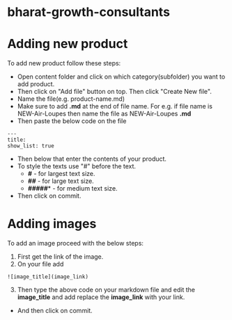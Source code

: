 # bharat-growth-consultants

# Adding new product

To add new product follow these steps:
- Open content folder and click on which category(subfolder) you want to add product.
- Then click on "Add file" button on top. Then click "Create New file".
- Name the file(e.g. product-name.md)
- Make sure to add **.md** at the end of file name. 
For e.g. if file name is NEW-Air-Loupes then name the file as NEW-Air-Loupes **.md**
- Then paste the below code on the file
```
---
title: 
show_list: true
```
- Then below that enter the contents of your product.
- To style the texts use "#" before the text.
  - **#** - for largest text size.
  - **##** - for large text size.
  - **#####*** - for medium text size.
- Then click on commit.

# Adding images
To add an image proceed with the below steps:
1. First get the link of the image.
2. On your file add
```
![image_title](image_link)
```
3. Then type the above code on your markdown file and edit the **image_title** and add replace the **image_link** with your link.

- And then click on commit.
